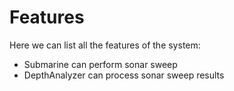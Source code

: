 # Features

Here we can list all the features of the system:

- Submarine can perform sonar sweep
- DepthAnalyzer can process sonar sweep results